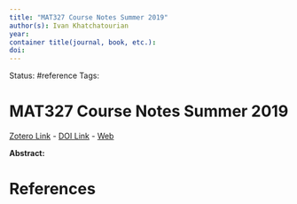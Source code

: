 ```yaml
---
title: "MAT327 Course Notes Summer 2019"
author(s): Ivan Khatchatourian
year: 
container title(journal, book, etc.): 
doi: 
---
```

Status: #reference
Tags:
# MAT327 Course Notes Summer 2019
[Zotero Link](zotero://select/items/@Khatchatourian_MAT327CourseNotesSummer2019) - [DOI Link](https://doi.org/) - [Web]()

**Abstract:** 

# References
